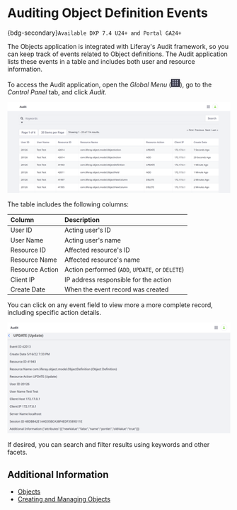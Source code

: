 # Auditing Object Definition Events

{bdg-secondary}`Available DXP 7.4 U24+ and Portal GA24+`

The Objects application is integrated with Liferay's Audit framework, so you can keep track of events related to Object definitions. The Audit application lists these events in a table and includes both user and resource information.

To access the Audit application, open the *Global Menu* (![Global Menu](../../../images/icon-applications-menu.png)), go to the *Control Panel* tab, and click *Audit*.

![Click on Audit in the Control Panel to view events related to Object definitions.](./auditing-object-definition-events/images/01.png)

The table includes the following columns:

| Column | Description |
| :--- | :--- |
| User ID | Acting user's ID |
| User Name | Acting user's name |
| Resource ID | Affected resource's ID |
| Resource Name | Affected resource's name |
| Resource Action | Action performed (`ADD`, `UPDATE`, or `DELETE`) |
| Client IP | IP address responsible for the action |
| Create Date | When the event record was created |

You can click on any event field to view more a more complete record, including specific action details.

![Click on an event field to view more details.](./auditing-object-definition-events/images/02.png)

If desired, you can search and filter results using keywords and other facets.

## Additional Information

* [Objects](../../objects.md)
* [Creating and Managing Objects](../creating-and-managing-objects.md)
